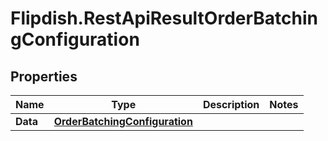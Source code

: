 # Flipdish.RestApiResultOrderBatchingConfiguration

## Properties

Name | Type | Description | Notes
------------ | ------------- | ------------- | -------------
**Data** | [**OrderBatchingConfiguration**](OrderBatchingConfiguration.md) |  | 


